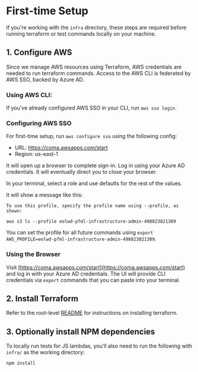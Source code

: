 # First-time Setup

If you're working with the `infra` directory, these steps are required before running terraform or test commands locally on your machine.

## 1. Configure AWS

Since we manage AWS resources using Terraform, AWS credentials are needed to run terraform commands. Access to the AWS CLI is federated by AWS SSO, backed by Azure AD.

### Using AWS CLI:

If you've already configured AWS SSO in your CLI, run `aws sso login`.

### Configuring AWS SSO
For first-time setup, run `aws configure sso` using the following config:

* URL: https://coma.awsapps.com/start
* Region: us-east-1

It will open up a browser to complete sign-in. Log in using your Azure AD credentials. It will eventually direct you to close your browser.

In your terminal, select a role and use defaults for the rest of the values.

It will show a message like this:

```
To use this profile, specify the profile name using --profile, as shown:

aws s3 ls --profile eolwd-pfml-infrastructure-admin-498823821309
```

You can set the profile for all future commands using `export AWS_PROFILE=eolwd-pfml-infrastructure-admin-498823821309`.

### Using the Browser

Visit [https://coma.awsapps.com/start](https://coma.awsapps.com/start) and log in with your Azure AD credentials. The UI will provide CLI credentials via `export` commands that you can paste into your terminal.

## 2. Install Terraform

Refer to the root-level [README](../README.md) for instructions on installing terraform.

## 3. Optionally install NPM dependencies

To locally run tests for JS lambdas, you'll also need to run the following with `infra/` as the working directory:

```
npm install
```
